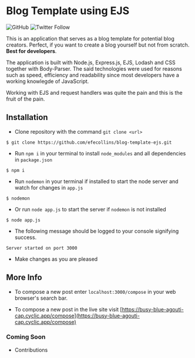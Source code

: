 # Blog Template using EJS

![GitHub](https://img.shields.io/github/license/efecollins/blog-template-ejs)
![Twitter Follow](https://img.shields.io/twitter/follow/EfeCollins7?color=blue&style=social)

This is an application that serves as a blog template for potential blog creators. Perfect, if you want to create a blog yourself but not from scratch. **Best for developers**.

The application is built with Node.js, Express.js, EJS, Lodash and CSS together with Body-Parser. The said technologies were used for reasons such as speed, efficiency and readability since most developers have a working knowlegde of JavaScript.

Working with EJS and request handlers was quite the pain and this is the fruit of the pain.

## Installation
- Clone repository with the command `git clone <url>`
```
$ git clone https://github.com/efecollins/blog-template-ejs.git
```

- Run `npm i` in your terminal to install `node_modules` and all dependencies in `package.json`
```
$ npm i
```
- Run `nodemon` in your terminal if installed to start the node server and watch for changes in `app.js`
```
$ nodemon
```

- Or run `node app.js` to start the server if `nodemon` is not installed
```
$ node app.js
```

- The following message should be logged to your console signifying success.

```
Server started on port 3000
```

- Make changes as you are pleased

## More Info
- To compose a new post enter `localhost:3000/compose` in your web browser's search bar.

- To compose a new post in the live site visit [https://busy-blue-agouti-cap.cyclic.app/compose](https://busy-blue-agouti-cap.cyclic.app/compose)

### Coming Soon
- Contributions